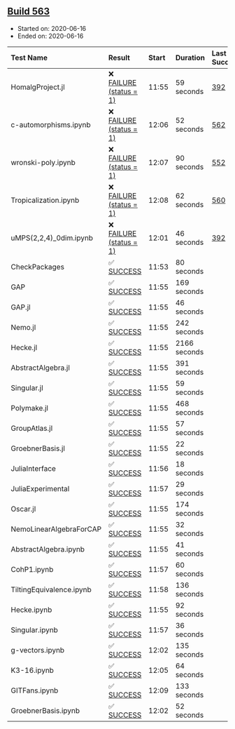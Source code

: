 ## [Build 563](https://oscarci.mathematik.uni-kl.de/job/oscar-julia-1.4/563/)

* Started on: 2020-06-16
* Ended on: 2020-06-16

| Test Name    | Result | Start | Duration | Last Success | First Failure |
|:-------------|:-------|:------|:---------|:-------------|:--------------|
| HomalgProject.jl | ❌ [FAILURE (status = 1)](https://oscarci.mathematik.uni-kl.de/job/oscar-julia-1.4/563/artifact/logs/build-563/HomalgProject.jl.log) | 11:55 | 59 seconds | [392](https://oscarci.mathematik.uni-kl.de/job/oscar-julia-1.4/392/) | [393](https://oscarci.mathematik.uni-kl.de/job/oscar-julia-1.4/393/) |
| c-automorphisms.ipynb | ❌ [FAILURE (status = 1)](https://oscarci.mathematik.uni-kl.de/job/oscar-julia-1.4/563/artifact/logs/build-563/c-automorphisms.ipynb.log) | 12:06 | 52 seconds | [562](https://oscarci.mathematik.uni-kl.de/job/oscar-julia-1.4/562/) | [563](https://oscarci.mathematik.uni-kl.de/job/oscar-julia-1.4/563/) |
| wronski-poly.ipynb | ❌ [FAILURE (status = 1)](https://oscarci.mathematik.uni-kl.de/job/oscar-julia-1.4/563/artifact/logs/build-563/wronski-poly.ipynb.log) | 12:07 | 90 seconds | [552](https://oscarci.mathematik.uni-kl.de/job/oscar-julia-1.4/552/) | [553](https://oscarci.mathematik.uni-kl.de/job/oscar-julia-1.4/553/) |
| Tropicalization.ipynb | ❌ [FAILURE (status = 1)](https://oscarci.mathematik.uni-kl.de/job/oscar-julia-1.4/563/artifact/logs/build-563/Tropicalization.ipynb.log) | 12:08 | 62 seconds | [560](https://oscarci.mathematik.uni-kl.de/job/oscar-julia-1.4/560/) | [561](https://oscarci.mathematik.uni-kl.de/job/oscar-julia-1.4/561/) |
| uMPS(2,2,4)_0dim.ipynb | ❌ [FAILURE (status = 1)](https://oscarci.mathematik.uni-kl.de/job/oscar-julia-1.4/563/artifact/logs/build-563/uMPS-2-2-4-_0dim.ipynb.log) | 12:01 | 46 seconds | [392](https://oscarci.mathematik.uni-kl.de/job/oscar-julia-1.4/392/) | [393](https://oscarci.mathematik.uni-kl.de/job/oscar-julia-1.4/393/) |
| CheckPackages | ✅ [SUCCESS](https://oscarci.mathematik.uni-kl.de/job/oscar-julia-1.4/563/artifact/logs/build-563/CheckPackages.log) | 11:53 | 80 seconds |  |  |
| GAP | ✅ [SUCCESS](https://oscarci.mathematik.uni-kl.de/job/oscar-julia-1.4/563/artifact/logs/build-563/GAP.log) | 11:55 | 169 seconds |  |  |
| GAP.jl | ✅ [SUCCESS](https://oscarci.mathematik.uni-kl.de/job/oscar-julia-1.4/563/artifact/logs/build-563/GAP.jl.log) | 11:55 | 46 seconds |  |  |
| Nemo.jl | ✅ [SUCCESS](https://oscarci.mathematik.uni-kl.de/job/oscar-julia-1.4/563/artifact/logs/build-563/Nemo.jl.log) | 11:55 | 242 seconds |  |  |
| Hecke.jl | ✅ [SUCCESS](https://oscarci.mathematik.uni-kl.de/job/oscar-julia-1.4/563/artifact/logs/build-563/Hecke.jl.log) | 11:55 | 2166 seconds |  |  |
| AbstractAlgebra.jl | ✅ [SUCCESS](https://oscarci.mathematik.uni-kl.de/job/oscar-julia-1.4/563/artifact/logs/build-563/AbstractAlgebra.jl.log) | 11:55 | 391 seconds |  |  |
| Singular.jl | ✅ [SUCCESS](https://oscarci.mathematik.uni-kl.de/job/oscar-julia-1.4/563/artifact/logs/build-563/Singular.jl.log) | 11:55 | 59 seconds |  |  |
| Polymake.jl | ✅ [SUCCESS](https://oscarci.mathematik.uni-kl.de/job/oscar-julia-1.4/563/artifact/logs/build-563/Polymake.jl.log) | 11:55 | 468 seconds |  |  |
| GroupAtlas.jl | ✅ [SUCCESS](https://oscarci.mathematik.uni-kl.de/job/oscar-julia-1.4/563/artifact/logs/build-563/GroupAtlas.jl.log) | 11:55 | 57 seconds |  |  |
| GroebnerBasis.jl | ✅ [SUCCESS](https://oscarci.mathematik.uni-kl.de/job/oscar-julia-1.4/563/artifact/logs/build-563/GroebnerBasis.jl.log) | 11:55 | 22 seconds |  |  |
| JuliaInterface | ✅ [SUCCESS](https://oscarci.mathematik.uni-kl.de/job/oscar-julia-1.4/563/artifact/logs/build-563/JuliaInterface.log) | 11:56 | 18 seconds |  |  |
| JuliaExperimental | ✅ [SUCCESS](https://oscarci.mathematik.uni-kl.de/job/oscar-julia-1.4/563/artifact/logs/build-563/JuliaExperimental.log) | 11:57 | 29 seconds |  |  |
| Oscar.jl | ✅ [SUCCESS](https://oscarci.mathematik.uni-kl.de/job/oscar-julia-1.4/563/artifact/logs/build-563/Oscar.jl.log) | 11:55 | 174 seconds |  |  |
| NemoLinearAlgebraForCAP | ✅ [SUCCESS](https://oscarci.mathematik.uni-kl.de/job/oscar-julia-1.4/563/artifact/logs/build-563/NemoLinearAlgebraForCAP.log) | 11:55 | 32 seconds |  |  |
| AbstractAlgebra.ipynb | ✅ [SUCCESS](https://oscarci.mathematik.uni-kl.de/job/oscar-julia-1.4/563/artifact/logs/build-563/AbstractAlgebra.ipynb.log) | 11:55 | 41 seconds |  |  |
| CohP1.ipynb | ✅ [SUCCESS](https://oscarci.mathematik.uni-kl.de/job/oscar-julia-1.4/563/artifact/logs/build-563/CohP1.ipynb.log) | 11:57 | 60 seconds |  |  |
| TiltingEquivalence.ipynb | ✅ [SUCCESS](https://oscarci.mathematik.uni-kl.de/job/oscar-julia-1.4/563/artifact/logs/build-563/TiltingEquivalence.ipynb.log) | 11:58 | 136 seconds |  |  |
| Hecke.ipynb | ✅ [SUCCESS](https://oscarci.mathematik.uni-kl.de/job/oscar-julia-1.4/563/artifact/logs/build-563/Hecke.ipynb.log) | 11:55 | 92 seconds |  |  |
| Singular.ipynb | ✅ [SUCCESS](https://oscarci.mathematik.uni-kl.de/job/oscar-julia-1.4/563/artifact/logs/build-563/Singular.ipynb.log) | 11:57 | 36 seconds |  |  |
| g-vectors.ipynb | ✅ [SUCCESS](https://oscarci.mathematik.uni-kl.de/job/oscar-julia-1.4/563/artifact/logs/build-563/g-vectors.ipynb.log) | 12:02 | 135 seconds |  |  |
| K3-16.ipynb | ✅ [SUCCESS](https://oscarci.mathematik.uni-kl.de/job/oscar-julia-1.4/563/artifact/logs/build-563/K3-16.ipynb.log) | 12:05 | 64 seconds |  |  |
| GITFans.ipynb | ✅ [SUCCESS](https://oscarci.mathematik.uni-kl.de/job/oscar-julia-1.4/563/artifact/logs/build-563/GITFans.ipynb.log) | 12:09 | 133 seconds |  |  |
| GroebnerBasis.ipynb | ✅ [SUCCESS](https://oscarci.mathematik.uni-kl.de/job/oscar-julia-1.4/563/artifact/logs/build-563/GroebnerBasis.ipynb.log) | 12:02 | 52 seconds |  |  |
